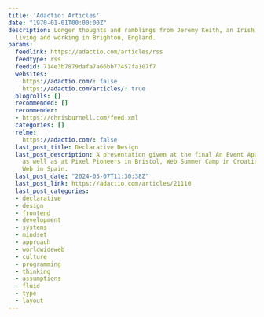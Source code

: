 ```yaml
---
title: 'Adactio: Articles'
date: "1970-01-01T00:00:00Z"
description: Longer thoughts and ramblings from Jeremy Keith, an Irish web developer
  living and working in Brighton, England.
params:
  feedlink: https://adactio.com/articles/rss
  feedtype: rss
  feedid: 714e3b7879dafa7a66bb77457fa107f7
  websites:
    https://adactio.com/: false
    https://adactio.com/articles/: true
  blogrolls: []
  recommended: []
  recommender:
  - https://chrisburnell.com/feed.xml
  categories: []
  relme:
    https://adactio.com/: false
  last_post_title: Declarative Design
  last_post_description: A presentation given at the final An Event Apart in San Francisco,
    as well as at Pixel Pioneers in Bristol, Web Summer Camp in Croatia, and Wey Wey
    Web in Spain.
  last_post_date: "2024-05-07T11:30:38Z"
  last_post_link: https://adactio.com/articles/21110
  last_post_categories:
  - declarative
  - design
  - frontend
  - development
  - systems
  - mindset
  - approach
  - worldwideweb
  - culture
  - programming
  - thinking
  - assumptions
  - fluid
  - type
  - layout
---
```

